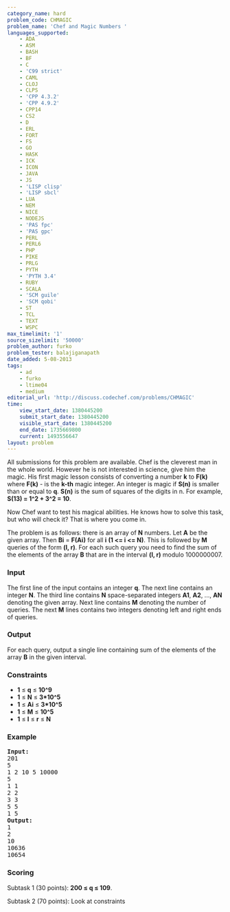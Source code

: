 ```yaml
---
category_name: hard
problem_code: CHMAGIC
problem_name: 'Chef and Magic Numbers '
languages_supported:
    - ADA
    - ASM
    - BASH
    - BF
    - C
    - 'C99 strict'
    - CAML
    - CLOJ
    - CLPS
    - 'CPP 4.3.2'
    - 'CPP 4.9.2'
    - CPP14
    - CS2
    - D
    - ERL
    - FORT
    - FS
    - GO
    - HASK
    - ICK
    - ICON
    - JAVA
    - JS
    - 'LISP clisp'
    - 'LISP sbcl'
    - LUA
    - NEM
    - NICE
    - NODEJS
    - 'PAS fpc'
    - 'PAS gpc'
    - PERL
    - PERL6
    - PHP
    - PIKE
    - PRLG
    - PYTH
    - 'PYTH 3.4'
    - RUBY
    - SCALA
    - 'SCM guile'
    - 'SCM qobi'
    - ST
    - TCL
    - TEXT
    - WSPC
max_timelimit: '1'
source_sizelimit: '50000'
problem_author: furko
problem_tester: balajiganapath
date_added: 5-08-2013
tags:
    - ad
    - furko
    - ltime04
    - medium
editorial_url: 'http://discuss.codechef.com/problems/CHMAGIC'
time:
    view_start_date: 1380445200
    submit_start_date: 1380445200
    visible_start_date: 1380445200
    end_date: 1735669800
    current: 1493556647
layout: problem
---
```

All submissions for this problem are available. Chef is the cleverest man in the whole world. However he is not interested in science, give him the magic. His first magic lesson consists of converting a number **k** to **F(k)** where **F(k)** - is the **k-th** magic integer. An integer is magic if **S(n)** is smaller than or equal to **q**. **S(n)** is the sum of squares of the digits in n. For example, **S(13) = 1^2 + 3^2 = 10**.

 Now Chef want to test his magical abilities. He knows how to solve this task, but who will check it? That is where you come in.

 The problem is as follows: there is an array of **N** numbers. Let **A** be the given array. Then **Bi** = **F(Ai)** for all **i** **(1 &lt;= i &lt;= N)**. This is followed by **M** queries of the form **(l, r)**. For each such query you need to find the sum of the elements of the array **B** that are in the interval **(l, r)** modulo 1000000007.

### Input

The first line of the input contains an integer **q**. The next line contains an integer **N**. The third line contains **N** space-separated integers **A1**, **A2**, ..., **AN** denoting the given array. Next line contains **M** denoting the number of queries. The next **M** lines contains two integers denoting left and right ends of queries.

### Output

 For each query, output a single line containing sum of the elements of the array **B** in the given interval.

### Constraints

- **1** ≤ **q** ≤ **10^9**
- **1** ≤ **N** ≤ **3\*10^5**
- **1** ≤ **Ai** ≤ **3\*10^5**
- **1** ≤ **M** ≤ **10^5**
- **1** ≤ **l** ≤ **r** ≤ **N**

### Example

<pre><b>Input:</b>
201
5
1 2 10 5 10000
5
1 1
2 2
3 3
5 5
1 5  
<b>Output:</b>
1
2
10
10636
10654 
</pre>
### Scoring

Subtask 1 (30 points): **200 ≤ q ≤ 109**. 

Subtask 2 (70 points): Look at constraints
